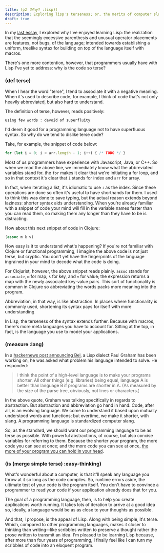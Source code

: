 ```yaml
---
title: (p2 (Why? :lisp))
description: Exploring lisp's terseness; or, the merits of computer slang.
draft: true
---
```


In my [last essay](/lisp-simple), I explored why I've enjoyed learning Lisp: the realization that the seemingly excessive parenthesis and unusual operator placements are features, not bugs, of the language; intended towards establishing a uniform, treelike syntax for building on top of the language itself with macros.

There's one more contention, however, that programmers usually have with Lisp I've yet to address: why is the code so terse? 

### (def terse)

When I hear the word "terse", I tend to associate it with a negative meaning. When it's used to describe code, for example, I think of code that's not only heavily abbreviated, but also hard to understand.

The definition of terse, however, reads positively:

```
using few words : devoid of superfluity
```

I'd deem it good for a programming language not to have superfluous syntax. So why do we tend to dislike terse code? 

Take, for example, the snippet of code below: 

```js
for (let i = 0; i < arr.length - 1; i++) { /* TODO */ }
```
Most of us programmers have experience with Javascript, Java, or C++. So when we read the above line, we immediately know what the abbreviated variables stand for. the `for` makes it clear that we're initiating a for loop, and so in that context it's clear that `i` stands for index and `arr` for array.

In fact, when iterating a list, it's idiomatic to use `i` as the index. Since these operations are done so often it's useful to have shorthands for them. I used to think this was done to save typing, but the actual reason extends beyond laziness: shorter syntax aids understanding. When you're already familiar with a snippet of code your mind will fill in the variable names faster than you can read them, so making them any longer than they have to be is distracting.

How about this next snippet of code in Clojure: 

```clj
(assoc m k v)
```

How easy is it to understand what's happening? If you're not familiar with Clojure or functional programming, I imagine the above code is not just terse, but cryptic. You don't yet have the fingerprints of the language ingrained in your mind to decode what the code is doing.

For Clojurist, however, the above snippet reads plainly. `assoc` stands for `associate`, `m` for map, `k` for key, and `v` for value; the expression returns a map with the newly associated key-value pairs. This sort of functionality is common in Clojure so abbreviating the words packs more meaning into the program.

Abbreviation, in that way, is like abstraction. In places where functionality is commonly used, shortening its syntax pays for itself with more understanding. 

In Lisp, the terseness of the syntax extends further. Because with macros, there's more meta languages you have to account for. Sitting at the top, in fact, is the language you use to model your applications.

### (measure :lang)

In a [hackernews post announcing Bel](http://paulgraham.com/bel.html), a Lisp dialect Paul Graham has been working on, he was asked what problem his language intended to solve. He responded:

> I think the point of a high-level language is to make your programs shorter. All other things (e.g. libraries) being equal, language A is better than language B if programs are shorter in A. (As measured by the size of the parse tree, obviously, not lines or characters.) 

In the above quote, Graham was talking specifically in regards to abstraction. But abstraction and abbreviation go hand in hand. Code, after all, is an evolving language. We come to understand it based upon mutually understood words and functions; but overtime, we make it shorter, with slang. A programming language is standardized computer slang. 

So, as the standard, we should want our programming language to be as terse as possible. With powerful abstractions, of course, but also concise variables for referring to them. Because the shorter your program, the more code you can see at once; and the more code you can see at once, [the more of your program you can hold in your head](http://www.paulgraham.com/head.html).

### (is (merge simple terse) :easy-thinking)

What's wonderful about a computer, is that it'll speak any language you throw at it so long as the code compiles. So, runtime errors aside, the ultimate test of your code is the program itself. You don't have to convince a programmer to read your code if your application already does that for you.

The goal of a programming language, then, is to help you create applications worth running. It takes lots of iteration to arrive at a good idea so, ideally, a language would be as as close to your thoughts as possible.

And that, I propose, is the appeal of Lisp. Along with being simple, it's terse. Which, compared to other programming languages, makes it closer to thinking than writing--like scribbles written to preserve a thought rather the prose written to transmit an idea. I'm pleased to be learning Lisp because, after more than four years of programming, I finally feel like I can turn my scribbles of code into an eloquent program.

